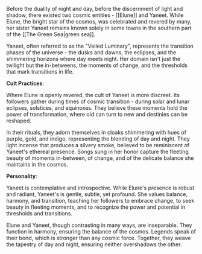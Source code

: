 Before the duality of night and day, before the discernment of light and shadow, there existed two cosmic entities - [[Elune]] and Yaneet. While Elune, the bright star of the cosmos, was celebrated and revered by many, her sister Yaneet remains known solely in some towns in the southern part of the [[The Green Sea|green sea]].

Yaneet, often referred to as the "Veiled Luminary", represents the transition phases of the universe - the dusks and dawns, the eclipses, and the shimmering horizons where day meets night. Her domain isn't just the twilight but the in-betweens, the moments of change, and the thresholds that mark transitions in life.

**Cult Practices**:

Where Elune is openly revered, the cult of Yaneet is more discreet. Its followers gather during times of cosmic transition - during solar and lunar eclipses, solstices, and equinoxes. They believe these moments hold the power of transformation, where old can turn to new and destinies can be reshaped.

In their rituals, they adorn themselves in cloaks shimmering with hues of purple, gold, and indigo, representing the blending of day and night. They light incense that produces a silvery smoke, believed to be reminiscent of Yaneet's ethereal presence. Songs sung in her honor capture the fleeting beauty of moments in-between, of change, and of the delicate balance she maintains in the cosmos.

**Personality**:

Yaneet is contemplative and introspective. While Elune's presence is robust and radiant, Yaneet's is gentle, subtle, yet profound. She values balance, harmony, and transition, teaching her followers to embrace change, to seek beauty in fleeting moments, and to recognize the power and potential in thresholds and transitions.

Elune and Yaneet, though contrasting in many ways, are inseparable. They function in harmony, ensuring the balance of the cosmos. Legends speak of their bond, which is stronger than any cosmic force. Together, they weave the tapestry of day and night, ensuring neither overshadows the other.